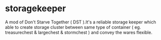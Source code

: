 # storagekeeper
A mod of Don't Starve Together ( DST ).It's a reliable storage keeper which able to create storage cluster between same type of container ( eg. treasurechest &amp; largechest &amp; stormchest ) and convey the wares flexible.
